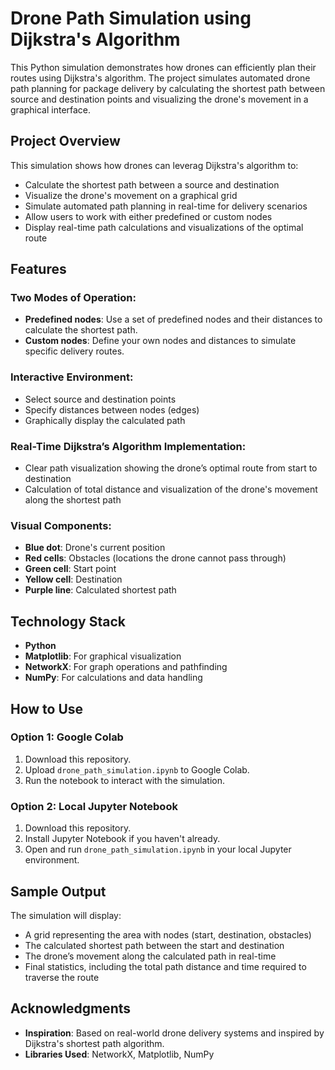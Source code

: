      
 # Drone Path Simulation using Dijkstra's Algorithm

This Python simulation demonstrates how drones can efficiently plan their routes using Dijkstra's algorithm. The project simulates automated drone path planning for package delivery by calculating the shortest path between source and destination points and visualizing the drone's movement in a graphical interface.

## Project Overview

This simulation shows how drones can leverag Dijkstra's algorithm to:
- Calculate the shortest path between a source and destination
- Visualize the drone's movement on a graphical grid
- Simulate automated path planning in real-time for delivery scenarios
- Allow users to work with either predefined or custom nodes
- Display real-time path calculations and visualizations of the optimal route

## Features

### Two Modes of Operation:
- **Predefined nodes**: Use a set of predefined nodes and their distances to calculate the shortest path.
- **Custom nodes**: Define your own nodes and distances to simulate specific delivery routes.

### Interactive Environment:
- Select source and destination points
- Specify distances between nodes (edges)
- Graphically display the calculated path

### Real-Time Dijkstra’s Algorithm Implementation:
- Clear path visualization showing the drone’s optimal route from start to destination
- Calculation of total distance and visualization of the drone's movement along the shortest path

### Visual Components:
- **Blue dot**: Drone's current position
- **Red cells**: Obstacles (locations the drone cannot pass through)
- **Green cell**: Start point
- **Yellow cell**: Destination
- **Purple line**: Calculated shortest path

## Technology Stack
- **Python**
- **Matplotlib**: For graphical visualization
- **NetworkX**: For graph operations and pathfinding
- **NumPy**: For calculations and data handling

## How to Use

### Option 1: Google Colab
1. Download this repository.
2. Upload `drone_path_simulation.ipynb` to Google Colab.
3. Run the notebook to interact with the simulation.

### Option 2: Local Jupyter Notebook
1. Download this repository.
2. Install Jupyter Notebook if you haven't already.
3. Open and run `drone_path_simulation.ipynb` in your local Jupyter environment.

## Sample Output
The simulation will display:
- A grid representing the area with nodes (start, destination, obstacles)
- The calculated shortest path between the start and destination
- The drone’s movement along the calculated path in real-time
- Final statistics, including the total path distance and time required to traverse the route

## Acknowledgments
- **Inspiration**: Based on real-world drone delivery systems and inspired by Dijkstra's shortest path algorithm.
- **Libraries Used**: NetworkX, Matplotlib, NumPy
